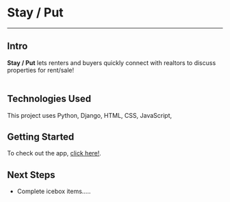 # Stay / Put
---
## Intro

**Stay / Put**  lets renters and buyers quickly connect with realtors to discuss properties for rent/sale!
<br>
<br>

## Technologies Used
This project uses Python, Django, HTML, CSS, JavaScript, 

## Getting Started
To check out the app, [click here!](https://stockbox1.herokuapp.com/).

## Next Steps
- Complete icebox items.....
